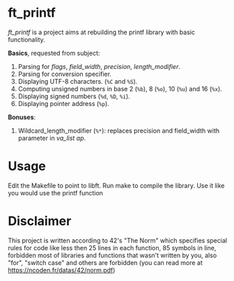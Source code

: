# ft_printf

*ft_printf* is a project aims at rebuilding the printf library with basic functionality.

**Basics**, requested from subject:

1. Parsing for *flags*, *field_width*, *precision*, *length_modifier*.
2. Parsing for conversion specifier.
3. Displaying UTF-8 characters. (`%C` and `%S`).
4. Computing unsigned numbers in base 2 (`%b`), 8 (`%o`), 10 (`%u`) and 16 (`%x`).
5. Displaying signed numbers (`%d`, `%D`, `%i`).
6. Displaying pointer address (`%p`).

**Bonuses**:

1. Wildcard_length_modifier (`%*`): replaces precision and field_width with parameter in *va_list ap*.

# Usage

Edit the Makefile to point to libft. Run make to compile the library. Use it like you would use the printf function

# Disclaimer

This project is written according to 42's "The Norm" which specifies special rules for code like less then 25 lines in each function, 85 symbols in line, forbidden most of libraries and functions that wasn't written by you, also "for", "switch case" and others are forbidden (you can read more at https://ncoden.fr/datas/42/norm.pdf)
